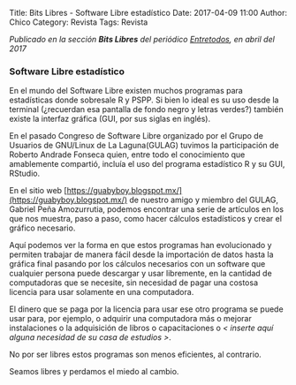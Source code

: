 Title: Bits Libres - Software Libre estadístico
Date: 2017-04-09 11:00
Author: Chico
Category: Revista
Tags: Revista

_Publicado en la sección **Bits Libres** del periódico [Entretodos](https://periodicoentretodos.mx/version-impresa/), en abril del 2017_

<!-- break -->

### Software Libre estadístico

En el mundo del Software Libre existen muchos programas para estadísticas donde sobresale R y PSPP. Si bien lo ideal es su uso desde la terminal (¿recuerdan esa pantalla de fondo negro y letras verdes?) también existe la interfaz gráfica (GUI, por sus siglas en inglés). 

En el pasado Congreso de Software Libre organizado por el Grupo de Usuarios de GNU/Linux de La Laguna(GULAG) tuvimos la participación de Roberto Andrade Fonseca quien, entre todo el conocimiento que amablemente compartió, incluía el uso del programa estadístico R y su GUI, RStudio.

En el sitio web [https://guabyboy.blogspot.mx/](https://guabyboy.blogspot.mx/) de nuestro amigo y miembro del GULAG, Gabriel Peña Amozurrutia, podemos encontrar una serie de artículos en los que nos muestra, paso a paso, como hacer cálculos estadísticos y crear el gráfico necesario.

Aquí podemos ver la forma en que estos programas han evolucionado y permiten trabajar de manera fácil desde la importación de datos hasta la gráfica final pasando por los cálculos necesarios con un software que cualquier persona puede descargar y usar libremente, en la cantidad de computadoras que se necesite, sin necesidad de pagar una costosa licencia para usar solamente en una computadora.

El dinero que se paga por la licencia para usar ese otro programa se puede usar para, por ejemplo, o adquirir una computadora más o mejorar instalaciones o la adquisición de libros o capacitaciones o _< inserte aquí alguna necesidad de su casa de estudios >_.

No por ser libres estos programas son menos eficientes, al contrario. 

Seamos libres y perdamos el miedo al cambio.
